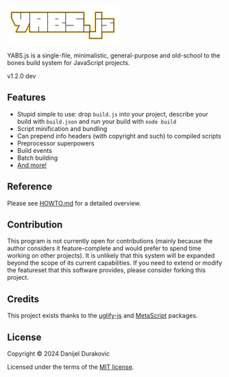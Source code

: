![YABS.js](/logo.png?raw=true)

YABS.js is a single-file, minimalistic, general-purpose and old-school to the bones build system for JavaScript projects.

v1.2.0 dev

## Features

- Stupid simple to use: drop `build.js` into your project, describe your build with `build.json` and run your build with `node build`
- Script minification and bundling
- Can prepend info headers (with copyright and such) to compiled scripts
- Preprocessor superpowers
- Build events
- Batch building
- [And more!](/HOWTO.md)

## Reference

Please see [HOWTO.md](/HOWTO.md) for a detailed overview.

## Contribution

This program is not currently open for contributions (mainly because the author considers it feature-complete and would prefer to spend time working on other projects). It is unlikely that this system will be expanded beyond the scope of its current capabilities. If you need to extend or modify the featureset that this software provides, please consider forking this project.

## Credits

This project exists thanks to the [uglify-js](https://www.npmjs.com/package/uglify-js) and [MetaScript](https://www.npmjs.com/package/metascript) packages.

## License

Copyright © 2024 Danijel Durakovic

Licensed under the terms of the [MIT license](LICENSE).
